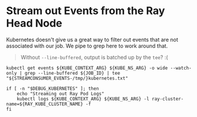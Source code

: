 # Stream out Events from the Ray Head Node

Kubernetes doesn't give us a great way to filter out events that are
not associated with our job. We pipe to grep here to work around that. 

> Without `--line-buffered`, output is batched up by the `tee`? :(

```shell.async
kubectl get events ${KUBE_CONTEXT_ARG} ${KUBE_NS_ARG} -o wide --watch-only | grep --line-buffered ${JOB_ID} | tee "${STREAMCONSUMER_EVENTS-/tmp/}kubernetes.txt"
```

```shell.async
if [ -n "$DEBUG_KUBERNETES" ]; then
    echo "Streaming out Ray Pod Logs"
    kubectl logs ${KUBE_CONTEXT_ARG} ${KUBE_NS_ARG} -l ray-cluster-name=${RAY_KUBE_CLUSTER_NAME} -f
fi
```
